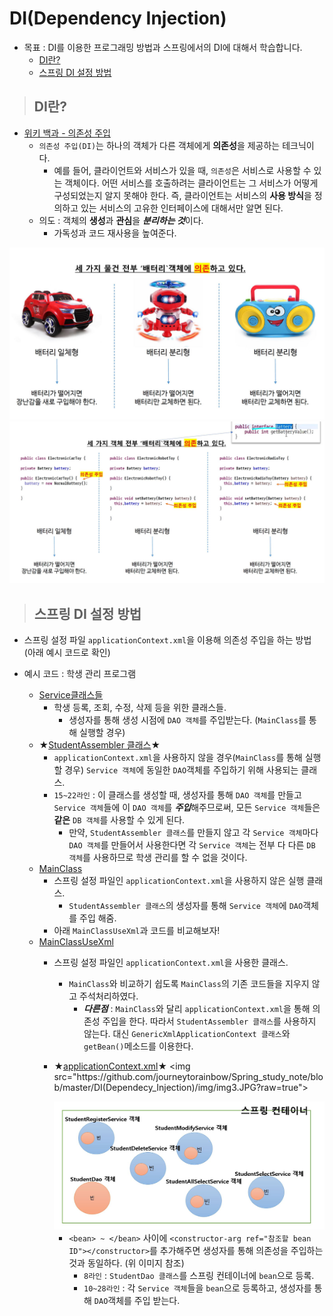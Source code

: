 # DI(Dependency Injection)

+ 목표 : DI를 이용한 프로그래밍 방법과 스프링에서의 DI에 대해서 학습합니다.
    + [DI란?](https://github.com/journeytorainbow/Spring_study_note/blob/master/DI(Dependecy_Injection)/%EB%A9%94%EB%AA%A8.md#di%EB%9E%80)
    + [스프링 DI 설정 방법](https://github.com/journeytorainbow/Spring_study_note/blob/master/DI(Dependecy_Injection)/%EB%A9%94%EB%AA%A8.md#%EC%8A%A4%ED%94%84%EB%A7%81-di-%EC%84%A4%EC%A0%95-%EB%B0%A9%EB%B2%95)

> ## DI란?

+ [위키 백과 - 의존성 주입](https://ko.wikipedia.org/wiki/%EC%9D%98%EC%A1%B4%EC%84%B1_%EC%A3%BC%EC%9E%85)
    + `의존성 주입(DI)`는 하나의 객체가 다른 객체에게 **의존성**을 제공하는 테크닉이다.
        + 예를 들어, 클라이언트와 서비스가 있을 때, `의존성`은 서비스로 사용할 수 있는 객체이다. 어떤 서비스를 호출하려는 클라이언트는 그 서비스가 어떻게 구성되었는지 알지 못해야 한다. 즉, 클라이언트는 서비스의 **사용 방식**을 정의하고 있는 서비스의 고유한 인터페이스에 대해서만 알면 된다.
    + 의도 : 객체의 **생성**과 **관심**을 ***분리하는 것***이다.
        + 가독성과 코드 재사용을 높여준다.

<img src="https://github.com/journeytorainbow/Spring_study_note/blob/master/DI(Dependecy_Injection)/img/img1.JPG?raw=trueimg1">
<img src="https://github.com/journeytorainbow/Spring_study_note/blob/master/DI(Dependecy_Injection)/img/img2.JPG?raw=true">


> ## 스프링 DI 설정 방법

+ 스프링 설정 파일 `applicationContext.xml`을 이용해 의존성 주입을 하는 방법 (아래 예시 코드로 확인)

+ 예시 코드 : 학생 관리 프로그램
    + [Service클래스들](https://github.com/journeytorainbow/Spring_study_note/tree/master/DI(Dependecy_Injection)/testPjt5/src/main/java/ems/member/service)
        + 학생 등록, 조회, 수정, 삭제 등을 위한 클래스들.
            + 생성자를 통해 생성 시점에 `DAO 객체`를 주입받는다. (`MainClass`를 통해 실행할 경우)
    + ★[StudentAssembler 클래스](https://github.com/journeytorainbow/Spring_study_note/blob/master/DI(Dependecy_Injection)/testPjt5/src/main/java/ems/member/assembler/StudentAssembler.java)★
        + `applicationContext.xml`을 사용하지 않을 경우(`MainClass`를 통해 실행할 경우) `Service 객체`에 동일한 `DAO`객체를 주입하기 위해 사용되는 클래스.
        + `15~22라인` : 이 클래스를 생성할 때, 생성자를 통해 `DAO 객체`를 만들고 `Service 객체`들에 이 `DAO 객체`를 ***주입***해주므로써, 모든 `Service 객체`들은 **같은** `DB 객체`를 사용할 수 있게 된다.
            + 만약, `StudentAssembler 클래스`를 만들지 않고 각 `Service 객체`마다 `DAO 객체`를 만들어서 사용한다면 각 `Service 객체`는 전부 다 다른 `DB 객체`를 사용하므로 학생 관리를 할 수 없을 것이다.
    + [MainClass](https://github.com/journeytorainbow/Spring_study_note/blob/master/DI(Dependecy_Injection)/testPjt5/src/main/java/ems/member/main/MainClass.java)
        + 스프링 설정 파일인 `applicationContext.xml`을 사용하지 않은 실행 클래스.
            + `StudentAssembler 클래스`의 생성자를 통해 `Service 객체`에 `DAO`객체를 주입 해줌.
        + 아래 `MainClassUseXml`과 코드를 비교해보자!
    + [MainClassUseXml](https://github.com/journeytorainbow/Spring_study_note/blob/master/DI(Dependecy_Injection)/testPjt5/src/main/java/ems/member/main/MainClassUseXml.java)
        + 스프링 설정 파일인 `applicationContext.xml`을 사용한 클래스.
            + `MainClass`와 비교하기 쉽도록 `MainClass`의 기존 코드들을 지우지 않고 주석처리하였다.
                + ***다른점*** : `MainClass`와 달리 `applicationContext.xml`을 통해 의존성 주입을 한다. 따라서 `StudentAssembler 클래스`를 사용하지 않는다. 대신 `GenericXmlApplicationContext 클래스`와 `getBean()`메소드를 이용한다.
        + ★[applicationContext.xml](https://github.com/journeytorainbow/Spring_study_note/blob/master/DI(Dependecy_Injection)/testPjt5/src/main/resources/applicationContext.xml)★
            <img src="https://github.com/journeytorainbow/Spring_study_note/blob/master/DI(Dependecy_Injection)/img/img3.JPG?raw=true">

            <img src="https://github.com/journeytorainbow/Spring_study_note/blob/master/DI(Dependecy_Injection)/img/img4.JPG?raw=true">

            + `<bean> ~ </bean>` 사이에 `<constructor-arg ref="참조할 bean ID"></constructor>`를 추가해주면 생성자를 통해 의존성을 주입하는 것과 동일하다. (위 이미지 참조)
                + `8라인` : `StudentDao 클래스`를 스프링 컨테이너에 `bean`으로 등록.
                + `10~28라인` : 각 `Service 객체`들을 `bean`으로 등록하고, 생성자를 통해 `DAO`객체를 주입 받는다.